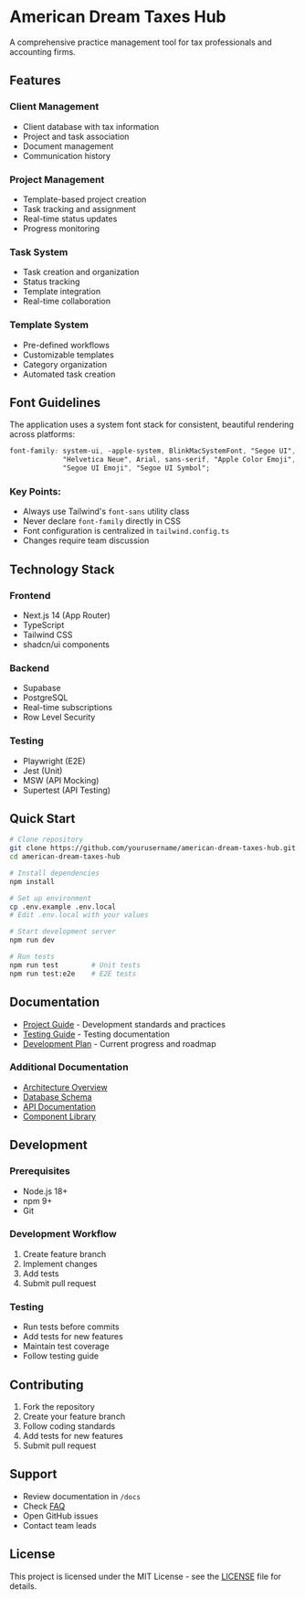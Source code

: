 # American Dream Taxes Hub

A comprehensive practice management tool for tax professionals and accounting firms.

## Features

### Client Management
- Client database with tax information
- Project and task association
- Document management
- Communication history

### Project Management
- Template-based project creation
- Task tracking and assignment
- Real-time status updates
- Progress monitoring

### Task System
- Task creation and organization
- Status tracking
- Template integration
- Real-time collaboration

### Template System
- Pre-defined workflows
- Customizable templates
- Category organization
- Automated task creation

## Font Guidelines

The application uses a system font stack for consistent, beautiful rendering across platforms:

```css
font-family: system-ui, -apple-system, BlinkMacSystemFont, "Segoe UI", Roboto, 
             "Helvetica Neue", Arial, sans-serif, "Apple Color Emoji", 
             "Segoe UI Emoji", "Segoe UI Symbol";
```

### Key Points:
- Always use Tailwind's `font-sans` utility class
- Never declare `font-family` directly in CSS
- Font configuration is centralized in `tailwind.config.ts`
- Changes require team discussion

## Technology Stack

### Frontend
- Next.js 14 (App Router)
- TypeScript
- Tailwind CSS
- shadcn/ui components

### Backend
- Supabase
- PostgreSQL
- Real-time subscriptions
- Row Level Security

### Testing
- Playwright (E2E)
- Jest (Unit)
- MSW (API Mocking)
- Supertest (API Testing)

## Quick Start

```bash
# Clone repository
git clone https://github.com/yourusername/american-dream-taxes-hub.git
cd american-dream-taxes-hub

# Install dependencies
npm install

# Set up environment
cp .env.example .env.local
# Edit .env.local with your values

# Start development server
npm run dev

# Run tests
npm run test        # Unit tests
npm run test:e2e    # E2E tests
```

## Documentation

- [Project Guide](./project-guide.md) - Development standards and practices
- [Testing Guide](./docs/testing/testing-guide.md) - Testing documentation
- [Development Plan](./plan.md) - Current progress and roadmap

### Additional Documentation
- [Architecture Overview](./docs/architecture/overview.md)
- [Database Schema](./docs/database/schema.md)
- [API Documentation](./docs/api/overview.md)
- [Component Library](./docs/components/overview.md)

## Development

### Prerequisites
- Node.js 18+
- npm 9+
- Git

### Development Workflow
1. Create feature branch
2. Implement changes
3. Add tests
4. Submit pull request

### Testing
- Run tests before commits
- Add tests for new features
- Maintain test coverage
- Follow testing guide

## Contributing

1. Fork the repository
2. Create your feature branch
3. Follow coding standards
4. Add tests for new features
5. Submit pull request

## Support

- Review documentation in `/docs`
- Check [FAQ](./docs/guides/faq.md)
- Open GitHub issues
- Contact team leads

## License

This project is licensed under the MIT License - see the [LICENSE](LICENSE) file for details.
